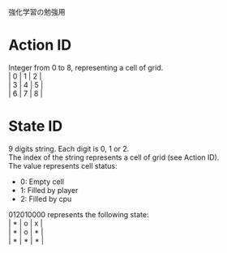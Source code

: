 強化学習の勉強用

# Action ID
Integer from 0 to 8, representing a cell of grid.  
| 0 | 1 | 2 |  
| 3 | 4 | 5 |  
| 6 | 7 | 8 |

# State ID
9 digits string. Each digit is 0, 1 or 2.  
The index of the string represents a cell of grid (see Action ID).  
The value represents cell status:  
* 0: Empty cell
* 1: Filled by player
* 2: Filled by cpu

012010000 represents the following state:  
| * | o | x |  
| * | o | * |  
| * | * | * |
